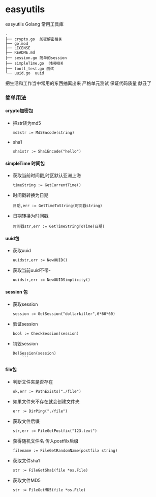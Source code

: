 # easyutils
easyutils Golang 常用工具库
``` 
.
├── crypto.go  加密解密相关
├── go.mod
├── LICENSE
├── README.md
├── session.go 简单的session
├── simpleTime.go  时间相关
├── tootl_test.go 测试 
└── uuid.go  uuid
```

把生活和工作当中常用的东西抽离出来
严格单元测试 保证代码质量
献丑了

### 简单用法
#### crypto加密包
- 把str转为md5
    ``` 
    md5str := Md5Encode(string)
    ```
- sha1
    ``` 
    sha1str := Sha1Encode("hello")
    ```
#### simpleTime 时间包
- 获取当前时间戳,时区默认亚洲上海
    ``` 
    timeString := GetCurrentTime()
    ```
- 时间戳转换为日期
    ``` 
    日期,err := GetTimeToString(时间戳string)
    ```
- 日期转换为时间戳
    ``` 
    时间戳str,err := GetTimeStringToTime(日期)
    ```
#### uuid包
- 获取uuid
    ``` 
    uuidstr,err := NewUUID()
    ```
- 获取当前uuid不带-
    ``` 
    uuidstr,err := NewUUIDSimplicity()
    ```
#### session 包
- 获取session
   ``` 
   session := GetSession("dollarkiller",6*60*60)
   ```
- 验证session
   ``` 
   bool := CheckSession(session)
   ``` 
- 销毁session
    ```
    DelSession(session)
        ```
#### file包
- 判断文件夹是否存在
    ``` 
    ok,err := PathExists("./file")
    ```
- 如果文件夹不存在就会创建文件夹
    ``` 
    err := DirPing("./file")
    ```
- 获取文件后缀
    ``` 
    str,err := FileGetPostfix("123.text")
    ```
- 获得随机文件名 传入postfilx后缀
    ``` 
    filename := FileGetRandomName(postfilx string)
    ```
- 获取文件sha1
    ``` 
    str := FileGetSha1(file *os.File)
    ```
- 获取文件MD5
    ``` 
    str := FileGetMD5(file *os.File)
    ```